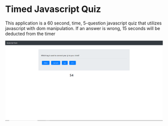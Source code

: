 # Timed Javascript Quiz

This application is a 60 second, time, 5-question javascript quiz that utilizes javascript
with dom manipulation. If an answer is wrong, 15 seconds will be deducted from the timer

![Quiz pic](/img/Quiz.PNG)
